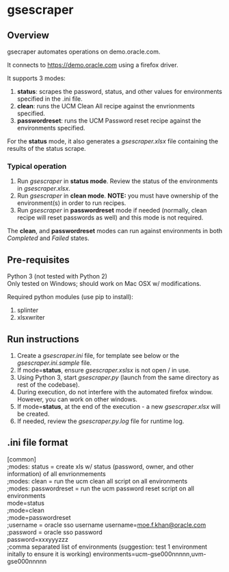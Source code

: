 # gsescraper

## Overview

gsecraper automates operations on demo.oracle.com.  

It connects to https://demo.oracle.com using a firefox driver.  

It supports 3 modes:  

1. **status**: scrapes the password, status, and other values for environments specified in the .ini file. 
1. **clean**: runs the UCM Clean All recipe against the envrionments specified. 
1. **passwordreset**: runs the UCM Password reset recipe against the environments specified.  

For the **status** mode, it also generates a *gsescraper.xlsx* file containing the results of the status scrape. 

### Typical operation

1. Run *gsescraper* in **status mode**. Review the status of the environments in *gsescraper.xlsx*. 
1. Run *gsescraper* in **clean mode**. **NOTE:** you must have ownership of the environment(s) in order to run recipes. 
1. Run *gsescraper* in **passwordreset** mode if needed (normally, clean recipe will reset passwords as well) and this mode is not required. 

The **clean**, and **passwordreset** modes can run against environments in both *Completed* and *Failed* states. 
 
## Pre-requisites

Python 3 (not tested with Python 2)    
Only tested on Windows; should work on Mac OSX w/ modifications. 

Required python modules (use pip to install):  

1. splinter
2. xlsxwriter

## Run instructions

1. Create a *gsescraper.ini* file, for template see below or the *gsescraper.ini.sample* file.
1. If mode=**status**, ensure *gsescraper.xslsx* is not open / in use. 
1. Using Python 3, start *gsescraper.py* (launch from the same directory as rest of the codebase).
1. During execution, do not interfere with the automated firefox window. However, you can work on other windows. 
1. If mode=**status**, at the end of the execution - a new *gsescraper.xlsx* will be created. 
1. If needed, review the *gsescraper.py.log* file for runtime log. 

## .ini file format

[common]  
;modes: status        = create xls w/ status (password, owner, and other information) of all envrionmements  
;modes: clean         = run the ucm clean all  script on all environments  
;modes: passwordreset = run the ucm password reset script on all environments  
mode=status  
;mode=clean  
;mode=passwordreset  
;username = oracle sso username
username=moe.f.khan@oracle.com
;password = oracle sso password  
password=xxxyyyzzz  
;comma separated list of environments (suggestion: test 1 environment initally to ensure it is working)
environments=ucm-gse000nnnnn,uvm-gse000nnnnn  
